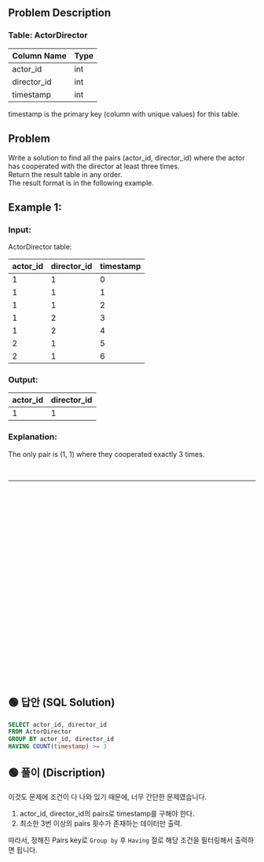 ## Problem Description

### Table: ActorDirector


| Column Name | Type    |
|-------------|---------|
| actor_id    | int     |
| director_id | int     |
| timestamp   | int     |

timestamp is the primary key (column with unique values) for this table.  
 
## Problem

Write a solution to find all the pairs (actor_id, director_id) where the actor has cooperated with the director at least three times.  
Return the result table in any order.  
The result format is in the following example.  

## Example 1:

### Input: 
ActorDirector table:

| actor_id    | director_id | timestamp   |
|-------------|-------------|-------------|
| 1           | 1           | 0           |
| 1           | 1           | 1           |
| 1           | 1           | 2           |
| 1           | 2           | 3           |
| 1           | 2           | 4           |
| 2           | 1           | 5           |
| 2           | 1           | 6           |

### Output: 

| actor_id    | director_id |
|-------------|-------------|
| 1           | 1           |

### Explanation: 
The only pair is (1, 1) where they cooperated exactly 3 times.  



<br/>

---

<br/>
<br/>
<br/>
<br/>
<br/>
<br/>
<br/>
<br/>
<br/>
<br/>
<br/>
<br/>
<br/>
<br/>
<br/>
<br/>
<br/>
<br/>
<br/>
<br/>
<br/>
<br/>
<br/>


## 🟢 답안 (SQL Solution)

```sql
SELECT actor_id, director_id
FROM ActorDirector
GROUP BY actor_id, director_id 
HAVING COUNT(timestamp) >= 3
```

## 🟢 풀이 (Discription)
이것도 문제에 조건이 다 나와 있기 때문에, 너무 간단한 문제였습니다.  

1. actor_id, director_id의 pairs로 timestamp를 구해야 한다.
2. 최소한 3번 이상의 pairs 횟수가 존재하는 데이터만 출력.

따라서, 정해진 Pairs key로 `Group by` 후 `Having` 절로 해당 조건을 필터링해서 출력하면 됩니다.